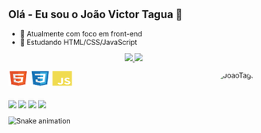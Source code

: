 ## Olá - Eu sou o João Victor Tagua 🤙


- 🔭 Atualmente com foco em front-end
- 🌱 Estudando HTML/CSS/JavaScript

<div align="center" dir="auto">
  <a href="https://github.com/JoaoVictorTagua">
    
  <img height="180em" src="https://github-readme-stats.vercel.app/api?username=JoaoVictorTagua&show_icons=true&theme=tokyonight&include_all_commits=true&count_private=true" style="max-width: 100%;">
  <img height="180em" src="https://github-readme-stats.vercel.app/api/top-langs/?username=JoaoVictorTagua&layout=compact&langs_count=7&theme=tokyonight" style="max-width: 100%;">
  </a>
</div>
  
<div style="display: inline_block"><br>
  <img align="center" alt="JoaoTagua-HTML" height="30" width="40" src="https://raw.githubusercontent.com/devicons/devicon/master/icons/html5/html5-original.svg">
  <img align="center" alt="JoaoTagua-CSS" height="30" width="40" src="https://raw.githubusercontent.com/devicons/devicon/master/icons/css3/css3-original.svg">
  <img align="center" alt="Rafa-Js" height="30" width="40" src="https://raw.githubusercontent.com/devicons/devicon/master/icons/javascript/javascript-plain.svg">
  <!--<img align="center" alt="JoaoTagua-React" height="30" width="40" src="https://raw.githubusercontent.com/devicons/devicon/master/icons/react/react-original.svg">-->
  <!--<img align="center" alt="Rafa-Python" height="30" width="40" src="https://raw.githubusercontent.com/devicons/devicon/master/icons/python/python-original.svg">-->
  <img align="right" alt="JoaoTagua" height="150" style="border-radius:50px;" src="https://media1.giphy.com/media/hENDkVRxKsctCpuAun/giphy.gif?cid=ecf05e47z4sst1u3ooqm3j30768jxo16vs0tpkv1f5z786ap&rid=giphy.gif&ct=g">
</div>  
  
  ##
  
<div> 
  <a href="https://www.linkedin.com/in/joao-victor-tagua/" target="_blank"><img src="https://img.shields.io/badge/-LinkedIn-%230077B5?style=for-the-badge&logo=linkedin&logoColor=white" target="_blank"></a> 
  <a href="https://www.youtube.com/channel/UCdhRSKdl-qnZ9w1eZR3TpEQ" target="_blank"><img src="https://img.shields.io/badge/YouTube-FF0000?style=for-the-badge&logo=youtube&logoColor=white" target="_blank"></a>
  <a href="https://instagram.com/johnvictortagua" target="_blank"><img src="https://img.shields.io/badge/-Instagram-%23E4405F?style=for-the-badge&logo=instagram&logoColor=white" target="_blank"></a>
  <a href = "mailto:contato.johntagua@gmail.com"><img src="https://img.shields.io/badge/-Gmail-%23333?style=for-the-badge&logo=gmail&logoColor=white" target="_blank"></a>
  

</div>  
  
 ![Snake animation](https://github.com/JoaoVictorTagua/JoaoVictorTagua/blob/output/github-contribution-grid-snake.svg)
  
  
  
